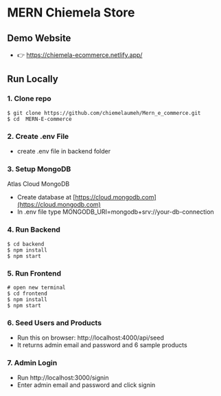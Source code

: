 # MERN Chiemela Store



## Demo Website

- 👉 https://chiemela-ecommerce.netlify.app/


## Run Locally

### 1. Clone repo

```
$ git clone https://github.com/chiemelaumeh/Mern_e_commerce.git
$ cd  MERN-E-commerce
```

### 2. Create .env File

- create .env file in backend folder 

### 3. Setup MongoDB

 Atlas Cloud MongoDB
  - Create database at [https://cloud.mongodb.com](https://cloud.mongodb.com)
  - In .env file type MONGODB_URI=mongodb+srv://your-db-connection

### 4. Run Backend

```
$ cd backend
$ npm install
$ npm start
```

### 5. Run Frontend

```
# open new terminal
$ cd frontend
$ npm install
$ npm start
```

### 6. Seed Users and Products

- Run this on browser: http://localhost:4000/api/seed
- It returns admin email and password and 6 sample products

### 7. Admin Login

- Run http://localhost:3000/signin
- Enter admin email and password and click signin
